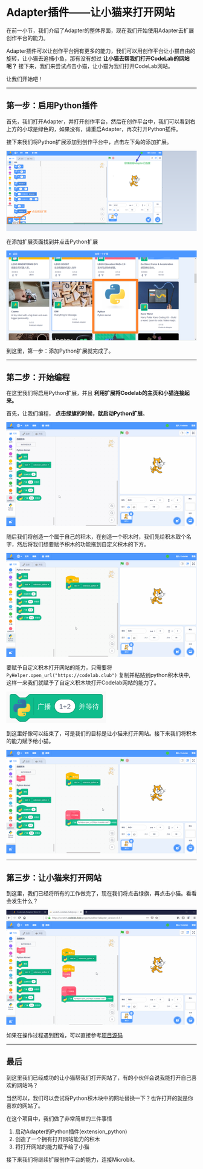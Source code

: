 # Adapter插件——让小猫来打开网站

<!--
所引用图片均以getstart开头
-->

在前一小节，我们介绍了Adapter的整体界面，现在我们开始使用Adapter去扩展创作平台的能力。

Adapter插件可以让创作平台拥有更多的能力，我们可以用创作平台让小猫自由的旋转，让小猫去追捕小鱼，那有没有想过 **让小猫去帮我们打开CodeLab的网站呢？** 接下来，我们来尝试点击小猫，让小猫为我们打开CodeLab网站。

让我们开始吧！

---

## 第一步：启用Python插件

首先，我们打开Adapter，并打开创作平台，然后在创作平台中，我们可以看到右上方的小球是绿色的，如果没有，请重启Adapter，再次打开Python插件。

接下来我们将Python扩展添加到创作平台中，点击左下角的添加扩展。

![getstart_pyproject3](/img/getstart_pyproject3.png)

在添加扩展页面找到并点击Python扩展

![getstart_pyproject4](/img/getstart_pyproject4.png)


到这里，第一步：添加Python扩展就完成了。

---

## 第二步：开始编程


<!-- 在介绍广播积木时，需要加个介绍广播积木的链接？ 帮助不理解该概念的使用者，去了解这一概念。-->

在这里我们将启用Python扩展，并且 **利用扩展将Codelab的主页和小猫连接起来。**

首先，让我们编程， **点击绿旗的时候，就启动Python扩展**。

![pyproject_start_extension1](/img/pyproject_start_extension1.gif)

随后我们将创造一个属于自己的积木，在创造一个积木时，我们先给积木取个名字，然后将我们想要赋予积木的功能拖到自定义积木的下方。

![pyproject_start_extension2](/img/pyproject_start_extension2.gif)

要赋予自定义积木打开网站的能力，只需要将 `PyHelper.open_url("https://codelab.club")` 复制并粘贴到python积木块中, 这样一来我们就赋予了自定义积木块打开Codelab网站的能力了。

![pyproject_pyblock](/img/pyproject_pyblock.png)

到这里好像可以结束了，可是我们的目标是让小猫来打开网站。接下来我们将积木的能力赋予给小猫。

![pyproject_start_extension3](/img/pyproject_start_extension3.gif)

---

## 第三步：让小猫来打开网站

到这里，我们已经将所有的工作做完了，现在我们将点击绿旗，再点击小猫。看看会发生什么？

![pyproject_start_extension4](/img/pyproject_start_extension4.gif)


如果在操作过程遇到困难，可以直接参考[项目源码](https://scratch3v3.codelab.club/?sb3url=https://adapter.codelab.club/sb3/pyproject1.sb3)

---

## 最后

到这里我们已经成功的让小猫帮我们打开网站了，有的小伙伴会说我能打开自己喜欢的网站吗？

当然可以，我们可以尝试将Python积木块中的网址替换一下？也许打开的就是你喜欢的网站了。

在这个项目中，我们做了非常简单的三件事情

1. 启动Adapter的Python插件(extension_python)
2. 创造了一个拥有打开网站能力的积木
3. 将打开网站的能力赋予给了小猫

接下来我们将继续扩展创作平台的能力，连接Microbit。
